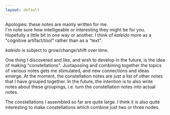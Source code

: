 ```yaml
---
layout: default
---
```



Apologies: these notes are mainly written for me.  
I'm note sure how intelligeable or interesting they might be for you. Hopefully a little bit in one way or another. I think of *kaleido* more as a "cognitive artifact/tool" rather than as a "text". 

*kaleido* is subject to grow/change/shift over time. 

One thing I discovered and like, and wish to develop in the future, is the idea of making "constellations". Juxtaposing and combining together the topics of various notes gets me stimulated, and new connections and ideas emerge. At the moment, the constellation notes are just a list of other notes that I have  grouped together. In the future, the intention is to also write notes about these groupings, i.e. turn the constellation notes into actual notes. 

The constellations I assembled so far are quite large. I think it is also quite interesting to make constellations which combine just two or three nodes.

